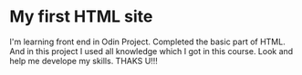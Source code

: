 # My first HTML site
I'm learning front end in Odin Project. Completed the basic part of HTML. And in this project I used all knowledge which I got in this course. Look and help me develope my skills. THAKS U!!!
